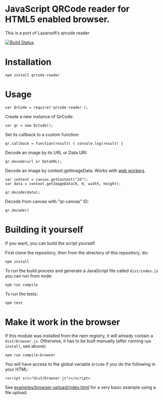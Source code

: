 JavaScript QRCode reader for HTML5 enabled browser.
===================================================

This is a port of Lazarsoft’s qrcode reader

[![Build Status](https://travis-ci.org/edi9999/jsqrcode.svg?branch=master&style=flat)](https://travis-ci.org/edi9999/jsqrcode)

Installation
============

```
npm install qrcode-reader
```

Usage
=====

```
var QrCode = require('qrcode-reader');
```

Create a new instance of QrCode:

```
var qr = new QrCode();
```

Set its callback to a custom function:

```
qr.callback = function(result) { console.log(result) }
```

Decode an image by its URL or Data URI:

```
qr.decode(url or DataURL);
```

Decode an image by context.getImageData: Works with [web workers](https://developer.mozilla.org/en-US/docs/Web/API/Web_Workers_API/Using_web_workers).

```
var context = canvas.getContext("2d");
var data = context.getImageData(0, 0, width, height);

qr.decode(data);
```

Decode from canvas with "qr-canvas" ID:

```
qr.decode()
```

Building it yourself
====================

If you want, you can build the script yourself.

First clone the repository, then from the directory of this repository, do:

```
npm install
```

To run the build process and generate a JavaScript file called `dist/index.js` you can run from node:

```
npm run compile
```

To run the tests:

```
npm test
```

Make it work in the browser
===========================

If this module was installed from the npm registry, it will already contain a `dist/browser.js`. Otherwise, it has to be built manually (after running `npm install`, see above):

```
npm run compile:browser
```

You will have access to the global variable `QrCode` if you do the following in your HTML:

```
<script src="dist/browser.js"></script>
```

See [examples/browser-upload/index.html](examples/browser-upload/index.html) for a very basic example using a file upload.
